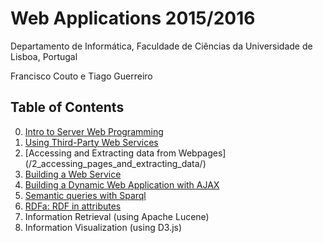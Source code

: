 # Web Applications 2015/2016
Departamento de Informática, Faculdade de Ciências da Universidade de Lisboa, Portugal

Francisco Couto e Tiago Guerreiro

## Table of Contents

0. [Intro to Server Web Programming](/0_intro_server_web_programming/)
1. [Using Third-Party Web Services](/1_using_web_services/)
2. [Accessing and Extracting data from Webpages] (/2_accessing_pages_and_extracting_data/)
3. [Building a Web Service](http://phppot.com/php/php-restful-web-service/)
4. [Building a Dynamic Web Application with AJAX](/4_building_a_dynamic_web_application/)
5. [Semantic queries with Sparql](5_using_rdf_and_sparql)
6. [RDFa: RDF in attributes](https://stuff.coffeecode.net/2014/lld_preconference/rdfa_exercises/)
8. Information Retrieval (using Apache Lucene)
9. Information Visualization (using D3.js)








